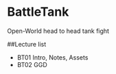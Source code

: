 # BattleTank
Open-World head to head tank fight

##Lecture list
* BT01 Intro, Notes, Assets
* BT02 GGD
